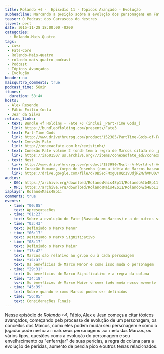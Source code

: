 ```yaml
---
title: Rolando +4 -  Episódio 11 - Tópicos Avançado - Evolução
subheadline: Marcando a posição sobre a evolução dos personagens em Fate Básico!
teaser: O Podcast dos Carrascos do Mestres
layout: post
date: 2015-11-28 18:00:00 -0200
categories:
  - Rolando-Mais-Quatro
tags:
 - Fate
 - Fate-Core
 - Rolando-Mais-Quatro
 - rolando-mais-quatro-podcast
 - Podcast
 - Tópicos Avançados
 - Evolução
header: no
maisquatro_comments: true 
podcast_time: 58min
itunes:
  duration: 58:40
hosts:
 - Alex Resende
 - Fábio Emilio Costa
 - Jean da Silva
related_links:
 - text: Bundle of Holding - Fate +3 (inclui _Part-Time Gods_)
   link: https://bundleofholding.com/presents/Fate3
 - text: Part-Time Gods
   link: http://www.drivethrurpg.com/product/152385/PartTime-Gods-of-Fate
 - text: Conexão Fate
   link: http://conexaofate.com.br/revistinha/
 - text: Conexão Fate volume 2 (onde tem a regra de Marcos citada no _podcast_)
   link: https://ia601507.us.archive.org/7/items/conexaofate_ed2/conexaofate_ed2.pdf
 - text: Nest
   link: http://www.drivethrurpg.com/product/153980/Nest--A-World-of-Adventure-for-Fate-Core
 - text: Coração Humano, Corpo de Desenho (com a idéia de Marcos baseado nos acontecimentos)
   link: https://drive.google.com/file/d/0B5ecFMxgUsUQc1VUdjRZMVhVMU0/view
audios:
  - OGG: https://archive.org/download/RolandoMais4Ep11/Rolando%2b4Ep11.ogg
  - MP3: https://archive.org/download/RolandoMais4Ep11/Rolando%2b4Ep11.mp3
iaplayer: RolandoMais4Ep11
comments: true
events:
  - time: "00:05"
    text: Apresentações
  - time: "01:23"
    text: Sobre a evolução do Fate (Baseada em Marcos) e a de outros sistemas (Baseada em XPs)
  - time: "03:43"
    text: Definindo o Marco Menor
  - time: "06:17"
    text: Definindo o Marco Significativo
  - time: "08:17"
    text: Definindo o Marco Maior
  - time: "13:42"
    text: Marcos são relativo ao grupo ou à cada personagem
  - time: "15:37"
    text: Os benefícios do Marco Menor e como isso muda o personagem 
  - time: "29:31"
    text: Os benefícios do Marco Significativo e a regra da coluna
  - time: "34:18"
    text: Os benefícios do Marco Maior e como tudo muda nesse momento
  - time: "45:39"
    text: Sobre quando e como Marcos podem ser definidos
  - time: "56:05"
    text: Considerações Finais
---
```


Nesse episódio do _Rolando +4_, Fábio, Alex e Jean começa a citar tópicos avançados, começando pelo processo de evolução de um personagem, os conceitos dos Marcos, como eles podem mudar seu personagem e como o jogador pode melhorar mais seus personagens por meio dos Marcos, os vários tipos, questões como a evolução do personagem e seu envelhecimento ou "enferrujar" de suas perícias, a regra de coluna para a evolução de perícias, aumento de perícia pico e outros temas relacionados.
